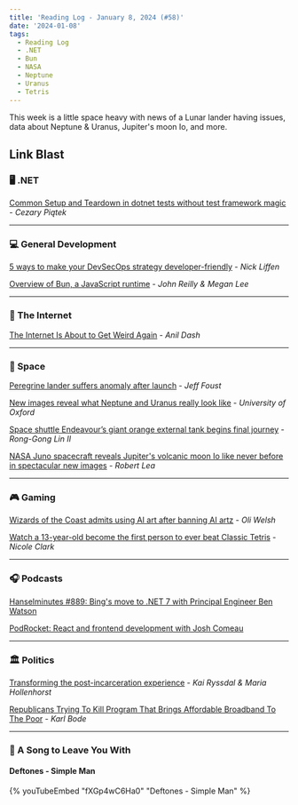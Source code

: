 ```yaml
---
title: 'Reading Log - January 8, 2024 (#58)'
date: '2024-01-08'
tags:
  - Reading Log
  - .NET
  - Bun
  - NASA
  - Neptune
  - Uranus
  - Tetris
---
```


This week is a little space heavy with news of a Lunar lander having issues, data about Neptune & Uranus, Jupiter's moon Io, and more.
<!-- excerpt -->


## Link Blast

### 🖥 .NET

[Common Setup and Teardown in dotnet tests without test framework magic](https://cezarypiatek.github.io/post/maintainable-test-fixture/) - *Cezary Piątek*

---

### 💻 General Development

[5 ways to make your DevSecOps strategy developer-friendly](https://github.blog/2024-01-05-5-ways-to-make-your-devsecops-strategy-developer-friendly/) - *Nick Liffen*

[Overview of Bun, a JavaScript runtime](https://blog.johnnyreilly.com/bun-overview) - *John Reilly & Megan Lee*

---

### 📡 The Internet

[The Internet Is About to Get Weird Again](https://www.rollingstone.com/culture/culture-commentary/internet-future-about-to-get-weird-1234938403/) - *Anil Dash*

---

### 🚀 Space

[Peregrine lander suffers anomaly after launch](https://spacenews.com/peregrine-lander-suffers-anomaly-after-launch/) - *Jeff Foust*

[New images reveal what Neptune and Uranus really look like](https://phys.org/news/2024-01-images-reveal-neptune-uranus.html) - *University of Oxford*

[Space shuttle Endeavour’s giant orange external tank begins final journey](https://www.latimes.com/california/story/2024-01-02/space-shuttle-endeavours-giant-orange-external-tank-begins-final-journey) - *Rong-Gong Lin II*

[NASA Juno spacecraft reveals Jupiter's volcanic moon Io like never before in spectacular new images](https://www.space.com/nasa-juno-spacecraft-jupiter-moon-io-photos) - *Robert Lea*

---

### 🎮 Gaming

[Wizards of the Coast admits using AI art after banning AI artz](https://www.polygon.com/24029754/wizards-coast-magic-the-gathering-ai-art-marketing-image) - *Oli Welsh*

[Watch a 13-year-old become the first person to ever beat Classic Tetris](https://www.polygon.com/24023080/tetris-record-kill-screen-beat-nes-blue-scuti) - *Nicole Clark*

---

### 🎧 Podcasts

[Hanselminutes #889: Bing's move to .NET 7 with Principal Engineer Ben Watson](https://hanselminutes.com/889/bings-move-to-net-7-with-principal-engineer-ben-watson)

[PodRocket: React and frontend development with Josh Comeau](https://podrocket.logrocket.com/react-and-frontend-development)

---

### 🏛️ Politics

[Transforming the post-incarceration experience](https://www.marketplace.org/2024/01/03/transforming-the-post-incarceration-experience/) - *Kai Ryssdal & Maria Hollenhorst*

[Republicans Trying To Kill Program That Brings Affordable Broadband To The Poor](https://www.techdirt.com/2024/01/03/republicans-trying-to-kill-program-that-brings-affordable-broadband-to-the-poor/) - *Karl Bode*

---

### 🎵 A Song to Leave You With

#### Deftones - Simple Man

{% youTubeEmbed "fXGp4wC6Ha0" "Deftones - Simple Man" %}
